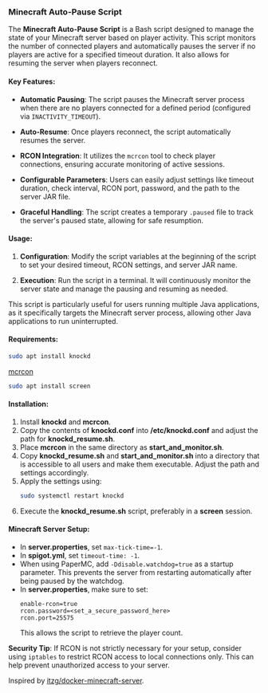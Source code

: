 ### Minecraft Auto-Pause Script

The **Minecraft Auto-Pause Script** is a Bash script designed to manage the state of your Minecraft server based on player activity. This script monitors the number of connected players and automatically pauses the server if no players are active for a specified timeout duration. It also allows for resuming the server when players reconnect.

#### Key Features:

- **Automatic Pausing**: The script pauses the Minecraft server process when there are no players connected for a defined period (configured via `INACTIVITY_TIMEOUT`).

- **Auto-Resume**: Once players reconnect, the script automatically resumes the server.

- **RCON Integration**: It utilizes the `mcrcon` tool to check player connections, ensuring accurate monitoring of active sessions.

- **Configurable Parameters**: Users can easily adjust settings like timeout duration, check interval, RCON port, password, and the path to the server JAR file.

- **Graceful Handling**: The script creates a temporary `.paused` file to track the server's paused state, allowing for safe resumption.

#### Usage:

1. **Configuration**: Modify the script variables at the beginning of the script to set your desired timeout, RCON settings, and server JAR name.

2. **Execution**: Run the script in a terminal. It will continuously monitor the server state and manage the pausing and resuming as needed.

This script is particularly useful for users running multiple Java applications, as it specifically targets the Minecraft server process, allowing other Java applications to run uninterrupted.

#### Requirements:
```bash
sudo apt install knockd  
```
[mcrcon](https://github.com/Tiiffi/mcrcon)  
```bash
sudo apt install screen
```

#### Installation:
1. Install **knockd** and **mcrcon**.
2. Copy the contents of **knockd.conf** into **/etc/knockd.conf** and adjust the path for **knockd_resume.sh**.
3. Place **mcrcon** in the same directory as **start_and_monitor.sh**.
4. Copy **knockd_resume.sh** and **start_and_monitor.sh** into a directory that is accessible to all users and make them executable. Adjust the path and settings accordingly.
5. Apply the settings using:
   ```bash
   sudo systemctl restart knockd  
   ```
6. Execute the **knockd_resume.sh** script, preferably in a **screen** session.

#### Minecraft Server Setup:
- In **server.properties**, set `max-tick-time=-1`.
- In **spigot.yml**, set `timeout-time: -1`.
- When using PaperMC, add `-Ddisable.watchdog=true` as a startup parameter. This prevents the server from restarting automatically after being paused by the watchdog.
- In **server.properties**, make sure to set:
  ```plaintext
  enable-rcon=true
  rcon.password=<set_a_secure_password_here>
  rcon.port=25575
  ```
  This allows the script to retrieve the player count.
  
**Security Tip**: If RCON is not strictly necessary for your setup, consider using `iptables` to restrict RCON access to local connections only. This can help prevent unauthorized access to your server.

Inspired by [itzg/docker-minecraft-server](https://github.com/itzg/docker-minecraft-server).
